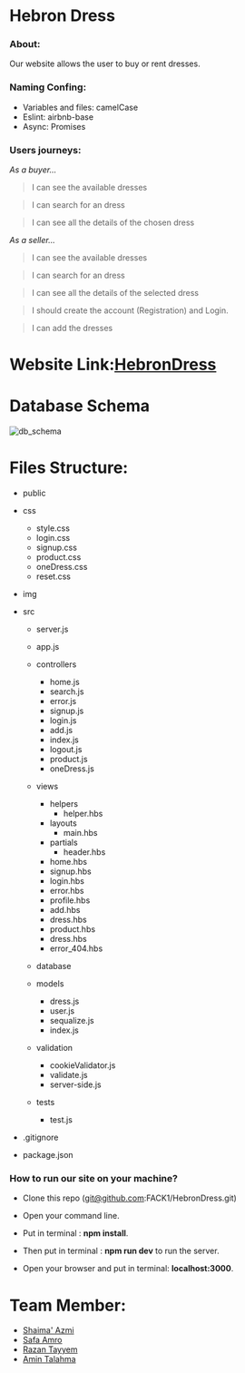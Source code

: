 # Hebron Dress
### About:
   Our website allows the user to buy or rent dresses.

### Naming Confing: 
 - Variables and files: camelCase
 - Eslint: airbnb-base
 - Async: Promises 

### Users journeys: 

*As a buyer...*
 > I can see the available dresses

 > I can search for an dress
   
 > I can see all the details of the chosen dress


*As a seller...*

 > I can see the available dresses

 > I can search for an dress
   
 > I can see all the details of the selected dress
 
 > I should create the account (Registration) and Login.
 
 > I can add the dresses
 
 
# Website Link:[HebronDress]()

# Database Schema

![db_schema](https://user-images.githubusercontent.com/26909309/51532112-f432ec00-1e47-11e9-843c-c2fdb5a81237.jpg)

# Files Structure:
  - public
  - css
      - style.css
      - login.css
      - signup.css
      - product.css
      - oneDress.css
      - reset.css
  - img
 
    
  - src 
    - server.js
    - app.js
    - controllers
      - home.js
      - search.js
      - error.js
      - signup.js
      - login.js
      - add.js
      - index.js
      - logout.js
      - product.js
      - oneDress.js
    - views
      - helpers
        - helper.hbs
      - layouts
        - main.hbs
      - partials
        - header.hbs
      - home.hbs
      - signup.hbs
      - login.hbs
      - error.hbs
      - profile.hbs
      - add.hbs
      - dress.hbs
      - product.hbs
      - dress.hbs
      - error_404.hbs
    - database
     - models
        - dress.js
        - user.js
        - sequalize.js
        - index.js
    - validation
        - cookieValidator.js
        - validate.js
        - server-side.js
        
    - tests
      - test.js
 - .gitignore
 - package.json
 
  ### How to run our site on your machine?

-  Clone this repo (git@github.com:FACK1/HebronDress.git)

-   Open your command line.

-   Put in terminal : **npm install**.
 
-   Then put in terminal : **npm run dev** to run the server.

-   Open your browser and put in terminal: **localhost:3000**.


# Team Member:
- [Shaima' Azmi](https://github.com/shaima96)
- [Safa Amro](https://github.com/safaaamro)
- [Razan Tayyem](https://github.com/RazanTayyem)
- [Amin Talahma](https://github.com/AminTalahma)


